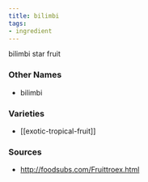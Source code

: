 ```yaml
---
title: bilimbi
tags:
- ingredient
---
```

bilimbi star fruit

### Other Names

* bilimbi

### Varieties

* [[exotic-tropical-fruit]]

### Sources
* http://foodsubs.com/Fruittroex.html

